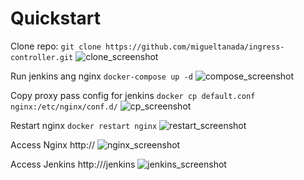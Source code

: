 # Quickstart
Clone repo: 
```git clone https://github.com/migueltanada/ingress-controller.git```
![clone_screenshot]()

Run jenkins ang nginx 
```docker-compose up -d```
![compose_screenshot]()

Copy proxy pass config for jenkins 
```docker cp default.conf nginx:/etc/nginx/conf.d/```
![cp_screenshot]()

Restart nginx ```docker restart nginx```
![restart_screenshot]()

Access Nginx http://<ip>
![nginx_screenshot]()

Access Jenkins http://<ip>/jenkins
![jenkins_screenshot]()

